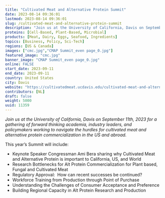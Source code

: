 ```yaml
---
title: "Cultivated Meat and Alternative Protein Summit"
date: 2023-08-14 09:36:01
lastmod: 2023-08-14 09:36:01
slug: /cultivated-meat-and-alternative-protein-summit
description: "Join us at the University of California, Davis on September 11th, 2023 for a gathering of forward thinking academia, industry leaders, and policymakers working to navigate the hurdles for cultivated meat and alternative protein commercialization in the US and abroad.This year’s Summit will include:"
proteins: [Cell-Based, Plant-Based, Microbial]
products: [Meat, Dairy, Eggs, Seafood, Ingredients]
topics: [Business, Policy, Sci-Tech]
regions: [US & Canada]
images: ["cmc.jpg","CMAP Summit_even page_0.jpg"]
featured_image: "cmc.jpg"
banner_image: "CMAP Summit_even page_0.jpg"
online: FALSE
start_date: 2023-09-11
end_date: 2023-09-11
country: United States
city: Davis
website: "https://cultivatedmeat.ucdavis.edu/cultivated-meat-and-alternative-protein-summit"
contributors: [NL]
draft: false
weight: 5000
uuid: 11359
---
```

<p><em>Join us at the University of California, Davis on September 11th, 2023 for a gathering of forward thinking academia, industry leaders, and policymakers working to navigate the hurdles for cultivated meat and alternative protein commercialization in the US and abroad.</em></p>
<p>This year’s Summit will include:</p>
<ul>
<li>Keynote Speaker Congressman Ami Bera sharing why Cultivated Meat and Alternative Protein is important to California, US, and World</li>
<li>Research Bottlenecks for Alt Protein Commercialization for Plant based, Fungal and Cultivated Meat</li>
<li>Regulatory Approval:  How can recent successes be continued? </li>
<li>Workforce Training from Production through Point of Purchase </li>
<li>Understanding the Challenges of Consumer Acceptance and Preference</li>
<li>Building Regional Capacity in Alt Protein Research and Production</li>
</ul>
